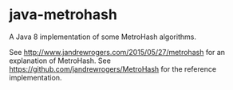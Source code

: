 # java-metrohash

A Java 8 implementation of some MetroHash algorithms.

See http://www.jandrewrogers.com/2015/05/27/metrohash for an explanation of MetroHash.
See https://github.com/jandrewrogers/MetroHash for the reference implementation.
